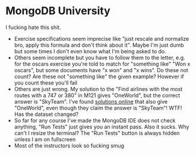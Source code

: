 # MongoDB University
I fucking hate this shit.

* Exercise specifications seem imprecise like "just rescale and normalize bro, apply this formula and don't think about it". Maybe I'm just dumb but some times I don't even know what I'm being asked to do.
* Others seem incomplete but you have to follow them to the letter, e.g. for the oscars exercise you're told to match for "something like" "Won x oscars", but some documents have "x won" and "x wins". Do these not count? Are these not "something like" the given example? However if you count these you'll fail
* Others are just wrong. My solution to the "Find airlines with the most routes with a 747 or 380" in M121 gives "OneWorld", but the correct answer is "SkyTeam". I've found [solutions online](https://github.com/aurasphere/mongodb-university-classes/blob/master/M121%20-%20The%20MongoDB%20Aggregation%20Framework/Chapter%203%20-%20Core%20Aggregation%20-%20Combining%20Information/Lab%203.3%20-%20Using%20%24lookup/Lab%203-3%20Solution.js) that also give "OneWorld", even though they claim the answer is "SkyTeam"! WTF! Has the dataset changed?
* So far for any course I've made the MongoDB IDE does not check anything, "Run Tests" just gives you an instant pass. Also it sucks. Why can't I resize the terminal? The "Run Tests" button is always hidden unless I am on fullscreen
* Most of the instructors look so fucking smug
